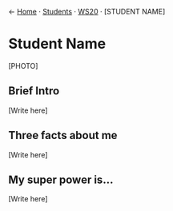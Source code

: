 &larr; [Home](../../../README.md) &middot; [Students](../../README.md) &middot; [WS20](../README.md) &middot; [STUDENT NAME]

# Student Name

[PHOTO]

## Brief Intro

[Write here]

## Three facts about me

[Write here]

## My super power is...

[Write here]
